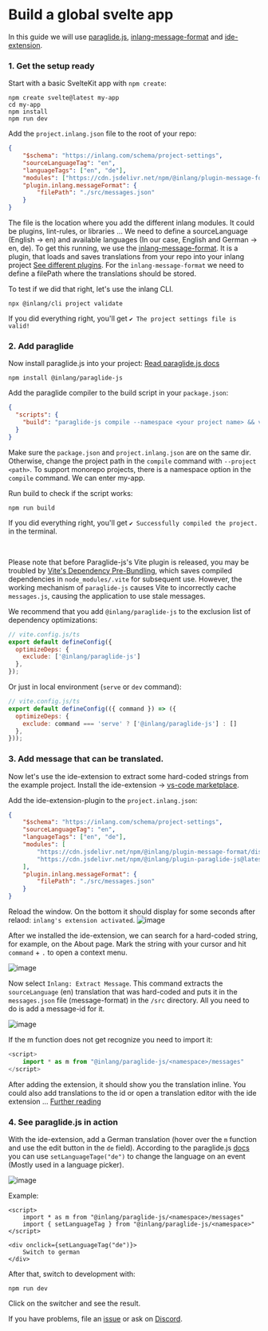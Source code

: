 # Build a global svelte app

In this guide we will use [paraglide.js](https://inlang.com/m/gerre34r/library-inlang-paraglideJs), [inlang-message-format](https://inlang.com/m/reootnfj/plugin-inlang-messageFormat) and [ide-extension](https://inlang.com/m/r7kp499g/app-inlang-ideExtension).

### 1. Get the setup ready 

Start with a basic SvelteKit app with `npm create`:
```
npm create svelte@latest my-app
cd my-app
npm install
npm run dev
```

Add the `project.inlang.json` file to the root of your repo:
```json
{
	"$schema": "https://inlang.com/schema/project-settings",
	"sourceLanguageTag": "en",
	"languageTags": ["en", "de"],
	"modules": ["https://cdn.jsdelivr.net/npm/@inlang/plugin-message-format/dist/index.js"],
	"plugin.inlang.messageFormat": {
		"filePath": "./src/messages.json"
	}
}
```
The file is the location where you add the different inlang modules. It could be plugins, lint-rules, or libraries ... We need to define a sourceLanguage (English -> en) and available languages (In our case, English and German -> en, de). To get this running, we use the [inlang-message-format](https://inlang.com/m/reootnfj/plugin-inlang-messageFormat). It is a plugin, that loads and saves translations from your repo into your inlang project [See different plugins](https://inlang.com/search?q=load%20save). For the `inlang-message-format` we need to define a filePath where the translations should be stored.

To test if we did that right, let's use the inlang CLI. 
```
npx @inlang/cli project validate
```
If you did everything right, you'll get `✔ The project settings file is valid! `

### 2. Add paraglide

Now install paraglide.js into your project:
[Read paraglide.js docs](https://inlang.com/m/gerre34r/library-inlang-paraglideJs)
```
npm install @inlang/paraglide-js
```

Add the paraglide compiler to the build script in your `package.json`:
```json
{
  "scripts": {
    "build": "paraglide-js compile --namespace <your project name> && vite build"
  }
}
```
Make sure the `package.json` and `project.inlang.json` are on the same dir. Otherwise, change the project path in the `compile` command with `--project <path>`. To support monorepo projects, there is a namespace option in the `compile` command. We can enter my-app.

Run build to check if the script works:
```
npm run build
```
If you did everything right, you'll get `✔ Successfully compiled the project.` in the terminal.

<br/>

Please note that before Paraglide-js's Vite plugin is released, you may be troubled by [Vite's Dependency Pre-Bundling](https://vitejs.dev/guide/dep-pre-bundling.html), which saves compiled dependencies in `node_modules/.vite` for subsequent use. However, the working mechanism of `paraglide-js` causes Vite to incorrectly cache `messages.js`, causing the application to use stale messages.

We recommend that you add `@inlang/paraglide-js` to the exclusion list of dependency optimizations:
```js
// vite.config.js/ts
export default defineConfig({
  optimizeDeps: {
    exclude: ['@inlang/paraglide-js']
  },
});
```

Or just in local environment (`serve` or `dev` command):
```js
// vite.config.js/ts
export default defineConfig(({ command }) => ({
  optimizeDeps: {
    exclude: command === 'serve' ? ['@inlang/paraglide-js'] : []
  },
}));
```

### 3. Add message that can be translated.

Now let's use the ide-extension to extract some hard-coded strings from the example project. Install the ide-extension -> [vs-code marketplace](https://marketplace.visualstudio.com/items?itemName=inlang.vs-code-extension).

Add the ide-extension-plugin to the `project.inlang.json`:
```json
{
	"$schema": "https://inlang.com/schema/project-settings",
	"sourceLanguageTag": "en",
	"languageTags": ["en", "de"],
	"modules": [
	    "https://cdn.jsdelivr.net/npm/@inlang/plugin-message-format/dist/index.js",
	    "https://cdn.jsdelivr.net/npm/@inlang/plugin-paraglide-js@latest/dist/index.js"
    ],
	"plugin.inlang.messageFormat": {
		"filePath": "./src/messages.json"
	}
}
```
Reload the window. On the bottom it should display for some seconds after relaod: `inlang's extension activated`.
![image](https://github.com/inlang/monorepo/assets/58360188/b31edf5b-fd14-4054-99aa-1d32d4084d12)

After we installed the ide-extension, we can search for a hard-coded string, for example, on the About page. Mark the string with your cursor and hit `command` + `.` to open a context menu.

![image](https://github.com/inlang/monorepo/assets/58360188/573a7e58-565d-4cb7-9aa3-1466b4b4069e)

Now select `Inlang: Extract Message`. This command extracts the `sourceLanguage` (en) translation that was hard-coded and puts it in the `messages.json` file (message-format) in the `/src` directory. All you need to do is add a message-id for it.

![image](https://github.com/inlang/monorepo/assets/58360188/2ea7bb89-c051-4624-b9df-5a67d5c1e9d4)

If the m function does not get recognize you need to import it:
```ts
<script>
	import * as m from "@inlang/paraglide-js/<namespace>/messages"
</script>
```

After adding the extension, it should show you the translation inline. You could also add translations to the id or open a translation editor with the ide extension ... [Further reading](https://inlang.com/m/r7kp499g/app-inlang-ideExtension)

### 4. See paraglide.js in action

With the ide-extension, add a German translation (hover over the `m` function and use the edit button in the `de` field). According to the paraglide.js [docs](https://inlang.com/m/gerre34r/library-inlang-paraglideJs) you can use `setLanguageTage("de")` to change the language on an event (Mostly used in a language picker). 

![image](https://github.com/inlang/monorepo/assets/58360188/55ad46fd-45c3-4526-8d42-248798f490e5)

Example:
```svelte
<script>
	import * as m from "@inlang/paraglide-js/<namespace>/messages"
	import { setLanguageTag } from "@inlang/paraglide-js/<namespace>"
</script>

<div onclick={setLanguageTag("de")}>
    Switch to german
</div>
```

After that, switch to development with:
```
npm run dev
```

Click on the switcher and see the result.

If you have problems, file an [issue]() or ask on [Discord]().
